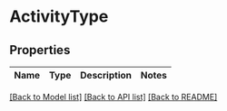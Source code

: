 # ActivityType


## Properties
Name | Type | Description | Notes
------------ | ------------- | ------------- | -------------


[[Back to Model list]](./README.md#models) [[Back to API list]](./README.md#api-endpoints) [[Back to README]](./README.md)


